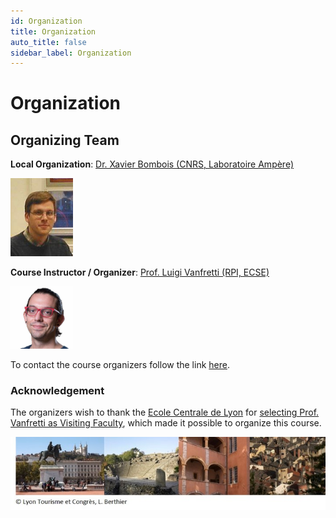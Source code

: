 ```yaml
---
id: Organization
title: Organization
auto_title: false
sidebar_label: Organization
---
```

# Organization

## Organizing Team
**Local Organization**: [Dr. Xavier Bombois (CNRS, Laboratoire Ampère)](https://cv.hal.science/xavier-bombois-cnrs)

<img src="./assets/xavier.jpeg" width=100>

**Course Instructor / Organizer**: [Prof. Luigi Vanfretti (RPI, ECSE)](https://faculty.rpi.edu/luigi-vanfretti)

<img src="./assets/luigi.jpeg" width=100>

To contact the course organizers follow the link [here](./07_Contact-and-Info.md).

### Acknowledgement
The organizers wish to thank the [Ecole Centrale de Lyon](https://www.ec-lyon.fr/en) for [selecting Prof. Vanfretti as Visiting Faculty](https://ecse.rpi.edu/news/ecse-prof-luigi-vanfretti-selected-invited-professor-ecl-lyon-france), which made it possible to organize this course.

<img src="./assets/footer.jpg" width=600>
